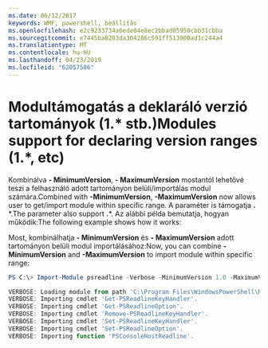 ```yaml
---
ms.date: 06/12/2017
keywords: WMF, powershell, beállítás
ms.openlocfilehash: e2c9233734a6ede04e8ec2bbad05950cbb31cbba
ms.sourcegitcommit: e7445ba8203da304286c591ff513900ad1c244a4
ms.translationtype: MT
ms.contentlocale: hu-HU
ms.lasthandoff: 04/23/2019
ms.locfileid: "62057506"
---
```

# <a name="modules-support-for-declaring-version-ranges-1-etc"></a><span data-ttu-id="294e9-102">Modultámogatás a deklaráló verzió tartományok (1.\* stb.)</span><span class="sxs-lookup"><span data-stu-id="294e9-102">Modules support for declaring version ranges (1.\*, etc)</span></span>
<span data-ttu-id="294e9-103">Kombinálva **- MinimumVersion**, **- MaximumVersion** mostantól lehetővé teszi a felhasználó adott tartományon belüli/importálás modul számára.</span><span class="sxs-lookup"><span data-stu-id="294e9-103">Combined with **-MinimumVersion**, **-MaximumVersion** now allows user to get/import module within specific range.</span></span> <span data-ttu-id="294e9-104">A paraméter is támogatja **.** \*.</span><span class="sxs-lookup"><span data-stu-id="294e9-104">The parameter also support **.**\*.</span></span> <span data-ttu-id="294e9-105">Az alábbi példa bemutatja, hogyan működik:</span><span class="sxs-lookup"><span data-stu-id="294e9-105">The following example shows how it works:</span></span>

<span data-ttu-id="294e9-106">Most, kombinálhatja **- MinimumVersion** és **- MaximumVersion** adott tartományon belüli modul importálásához:</span><span class="sxs-lookup"><span data-stu-id="294e9-106">Now, you can combine **-MinimumVersion** and **-MaximumVersion** to import module within specific range:</span></span>

```powershell
PS C:\> Import-Module psreadline -Verbose -MinimumVersion 1.0 -MaximumVersion 1.2.*

VERBOSE: Loading module from path 'C:\Program Files\WindowsPowerShell\Modules\psreadline\1.1\psreadline.psd1'.
VERBOSE: Importing cmdlet 'Get-PSReadlineKeyHandler'.
VERBOSE: Importing cmdlet 'Get-PSReadlineOption'.
VERBOSE: Importing cmdlet 'Remove-PSReadlineKeyHandler'.
VERBOSE: Importing cmdlet 'Set-PSReadlineKeyHandler'.
VERBOSE: Importing cmdlet 'Set-PSReadlineOption'.
VERBOSE: Importing function 'PSConsoleHostReadline'.
```
